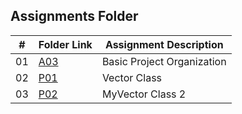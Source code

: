 ##  Assignments Folder

|   #   | Folder Link | Assignment Description     |
| :---: | ----------- | -------------------------- |
|  01   |    [A03](https://github.com/dhernandez1023/2143-OOP-Hernandez/tree/main/Assignments/A03) | Basic Project Organization |
|  02   |    [P01](https://github.com/dhernandez1023/2143-OOP-Hernandez/tree/main/Assignments/P01) | Vector Class |
|  03   |    [P02](https://github.com/dhernandez1023/2143-OOP-Hernandez/tree/main/Assignments/P02) | MyVector Class 2 |
